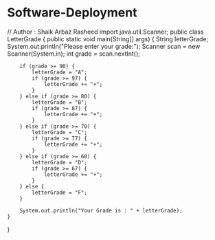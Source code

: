 # Software-Deployment
// Author : Shaik Arbaz Rasheed
import java.util.Scanner;
public class LetterGrade {
    public static void main(String[] args) {
        String letterGrade;
        System.out.println("Please enter your grade:");
        Scanner scan = new Scanner(System.in);
        int grade = scan.nextInt();

        if (grade >= 90) {
            letterGrade = "A";
            if (grade >= 97) {
                letterGrade += "+";
            }
        } else if (grade >= 80) {
            letterGrade = "B";
            if (grade >= 87) {
                letterGrade += "+";
            }
        } else if (grade >= 70) {
            letterGrade = "C";
            if (grade >= 77) {
                letterGrade += "+";
            }
        } else if (grade >= 60) {
            letterGrade = "D";
            if (grade >= 67) {
                letterGrade += "+";
            }
        } else {
            letterGrade = "F";
        }

        System.out.println("Your Grade is : " + letterGrade);
    }
}
